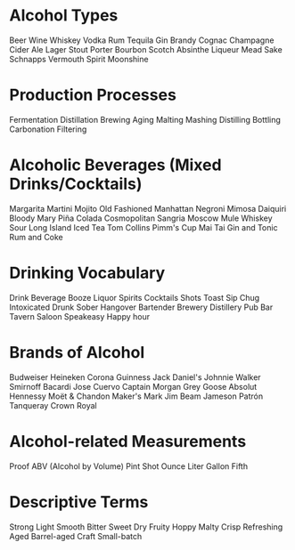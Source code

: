 # Alcohol Types
Beer
Wine
Whiskey
Vodka
Rum
Tequila
Gin
Brandy
Cognac
Champagne
Cider
Ale
Lager
Stout
Porter
Bourbon
Scotch
Absinthe
Liqueur
Mead
Sake
Schnapps
Vermouth
Spirit
Moonshine
# Production Processes
Fermentation
Distillation
Brewing
Aging
Malting
Mashing
Distilling
Bottling
Carbonation
Filtering
# Alcoholic Beverages (Mixed Drinks/Cocktails)
Margarita
Martini
Mojito
Old Fashioned
Manhattan
Negroni
Mimosa
Daiquiri
Bloody Mary
Piña Colada
Cosmopolitan
Sangria
Moscow Mule
Whiskey Sour
Long Island Iced Tea
Tom Collins
Pimm's Cup
Mai Tai
Gin and Tonic
Rum and Coke
# Drinking Vocabulary
Drink
Beverage
Booze
Liquor
Spirits
Cocktails
Shots
Toast
Sip
Chug
Intoxicated
Drunk
Sober
Hangover
Bartender
Brewery
Distillery
Pub
Bar
Tavern
Saloon
Speakeasy
Happy hour
# Brands of Alcohol
Budweiser
Heineken
Corona
Guinness
Jack Daniel's
Johnnie Walker
Smirnoff
Bacardi
Jose Cuervo
Captain Morgan
Grey Goose
Absolut
Hennessy
Moët & Chandon
Maker's Mark
Jim Beam
Jameson
Patrón
Tanqueray
Crown Royal
# Alcohol-related Measurements
Proof
ABV (Alcohol by Volume)
Pint
Shot
Ounce
Liter
Gallon
Fifth
# Descriptive Terms
Strong
Light
Smooth
Bitter
Sweet
Dry
Fruity
Hoppy
Malty
Crisp
Refreshing
Aged
Barrel-aged
Craft
Small-batch
